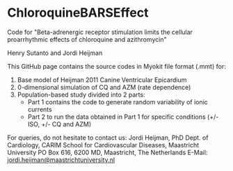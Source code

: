 # ChloroquineBARSEffect
Code for "Beta-adrenergic receptor stimulation limits the cellular proarrhythmic effects of chloroquine and azithromycin"

Henry Sutanto and Jordi Heijman

This GitHub page contains the source codes in Myokit file format (.mmt) for:

1. Base model of Heijman 2011 Canine Ventricular Epicardium 
2. 0-dimensional simulation of CQ and AZM (rate dependence)
3. Population-based study divided into 2 parts:
	- Part 1 contains the code to generate random variability of ionic currents
	- Part 2 to run the data obtained in Part 1 for specific conditions (+/- ISO, +/- CQ and AZM)

For queries, do not hesitate to contact us: Jordi Heijman, PhD Dept. of Cardiology, CARIM School for Cardiovascular Diseases, Maastricht University PO Box 616, 6200 MD, Maastricht, The Netherlands E-Mail: jordi.heijman@maastrichtuniversity.nl
